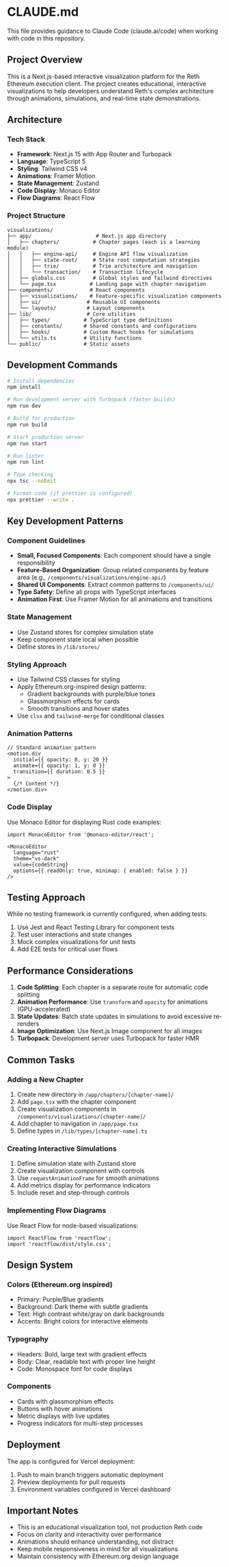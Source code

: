 # CLAUDE.md

This file provides guidance to Claude Code (claude.ai/code) when working with code in this repository.

## Project Overview

This is a Next.js-based interactive visualization platform for the Reth Ethereum execution client. The project creates educational, interactive visualizations to help developers understand Reth's complex architecture through animations, simulations, and real-time state demonstrations.

## Architecture

### Tech Stack
- **Framework**: Next.js 15 with App Router and Turbopack
- **Language**: TypeScript 5
- **Styling**: Tailwind CSS v4
- **Animations**: Framer Motion
- **State Management**: Zustand
- **Code Display**: Monaco Editor
- **Flow Diagrams**: React Flow

### Project Structure
```
visualizations/
├── app/                     # Next.js app directory
│   ├── chapters/           # Chapter pages (each is a learning module)
│   │   ├── engine-api/     # Engine API flow visualization
│   │   ├── state-root/     # State root computation strategies
│   │   ├── trie/           # Trie architecture and navigation
│   │   └── transaction/    # Transaction lifecycle
│   ├── globals.css         # Global styles and Tailwind directives
│   └── page.tsx           # Landing page with chapter navigation
├── components/            # React components
│   ├── visualizations/    # Feature-specific visualization components
│   ├── ui/               # Reusable UI components
│   └── layouts/          # Layout components
├── lib/                  # Core utilities
│   ├── types/           # TypeScript type definitions
│   ├── constants/       # Shared constants and configurations
│   ├── hooks/           # Custom React hooks for simulations
│   └── utils.ts         # Utility functions
└── public/              # Static assets
```

## Development Commands

```bash
# Install dependencies
npm install

# Run development server with Turbopack (faster builds)
npm run dev

# Build for production
npm run build

# Start production server
npm run start

# Run linter
npm run lint

# Type checking
npx tsc --noEmit

# Format code (if prettier is configured)
npx prettier --write .
```

## Key Development Patterns

### Component Guidelines
- **Small, Focused Components**: Each component should have a single responsibility
- **Feature-Based Organization**: Group related components by feature area (e.g., `/components/visualizations/engine-api/`)
- **Shared UI Components**: Extract common patterns to `/components/ui/`
- **Type Safety**: Define all props with TypeScript interfaces
- **Animation First**: Use Framer Motion for all animations and transitions

### State Management
- Use Zustand stores for complex simulation state
- Keep component state local when possible
- Define stores in `/lib/stores/`

### Styling Approach
- Use Tailwind CSS classes for styling
- Apply Ethereum.org-inspired design patterns:
  - Gradient backgrounds with purple/blue tones
  - Glassmorphism effects for cards
  - Smooth transitions and hover states
- Use `clsx` and `tailwind-merge` for conditional classes

### Animation Patterns
```tsx
// Standard animation pattern
<motion.div
  initial={{ opacity: 0, y: 20 }}
  animate={{ opacity: 1, y: 0 }}
  transition={{ duration: 0.5 }}
>
  {/* Content */}
</motion.div>
```

### Code Display
Use Monaco Editor for displaying Rust code examples:
```tsx
import MonacoEditor from '@monaco-editor/react';

<MonacoEditor
  language="rust"
  theme="vs-dark"
  value={codeString}
  options={{ readOnly: true, minimap: { enabled: false } }}
/>
```

## Testing Approach

While no testing framework is currently configured, when adding tests:
1. Use Jest and React Testing Library for component tests
2. Test user interactions and state changes
3. Mock complex visualizations for unit tests
4. Add E2E tests for critical user flows

## Performance Considerations

1. **Code Splitting**: Each chapter is a separate route for automatic code splitting
2. **Animation Performance**: Use `transform` and `opacity` for animations (GPU-accelerated)
3. **State Updates**: Batch state updates in simulations to avoid excessive re-renders
4. **Image Optimization**: Use Next.js Image component for all images
5. **Turbopack**: Development server uses Turbopack for faster HMR

## Common Tasks

### Adding a New Chapter
1. Create new directory in `/app/chapters/[chapter-name]/`
2. Add `page.tsx` with the chapter component
3. Create visualization components in `/components/visualizations/[chapter-name]/`
4. Add chapter to navigation in `/app/page.tsx`
5. Define types in `/lib/types/[chapter-name].ts`

### Creating Interactive Simulations
1. Define simulation state with Zustand store
2. Create visualization component with controls
3. Use `requestAnimationFrame` for smooth animations
4. Add metrics display for performance indicators
5. Include reset and step-through controls

### Implementing Flow Diagrams
Use React Flow for node-based visualizations:
```tsx
import ReactFlow from 'reactflow';
import 'reactflow/dist/style.css';
```

## Design System

### Colors (Ethereum.org inspired)
- Primary: Purple/Blue gradients
- Background: Dark theme with subtle gradients
- Text: High contrast white/gray on dark backgrounds
- Accents: Bright colors for interactive elements

### Typography
- Headers: Bold, large text with gradient effects
- Body: Clear, readable text with proper line height
- Code: Monospace font for code displays

### Components
- Cards with glassmorphism effects
- Buttons with hover animations
- Metric displays with live updates
- Progress indicators for multi-step processes

## Deployment

The app is configured for Vercel deployment:
1. Push to main branch triggers automatic deployment
2. Preview deployments for pull requests
3. Environment variables configured in Vercel dashboard

## Important Notes

- This is an educational visualization tool, not production Reth code
- Focus on clarity and interactivity over performance
- Animations should enhance understanding, not distract
- Keep mobile responsiveness in mind for all visualizations
- Maintain consistency with Ethereum.org design language